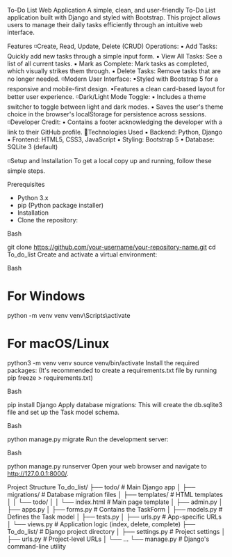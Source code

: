 To-Do List Web Application
A simple, clean, and user-friendly To-Do List application built with Django and styled with Bootstrap. This project allows users to manage their daily tasks efficiently through an intuitive web interface.

Features
◽Create, Read, Update, Delete (CRUD) Operations:
   ▪ Add Tasks: Quickly add new tasks through a simple input form.
   ▪ View All Tasks: See a list of all current tasks.
   ▪ Mark as Complete: Mark tasks as completed, which visually strikes them through.
   ▪ Delete Tasks: Remove tasks that are no longer needed.
◽Modern User Interface:
   ▪Styled with Bootstrap 5 for a responsive and mobile-first design.
   ▪Features a clean card-based layout for better user experience.
◽Dark/Light Mode Toggle:
   ▪ Includes a theme switcher to toggle between light and dark modes.
   ▪ Saves the user's theme choice in the browser's localStorage for persistence across sessions.
◽Developer Credit:
   ▪ Contains a footer acknowledging the developer with a link to their GitHub profile.
🔗Technologies Used
   ▪ Backend: Python, Django
   ▪ Frontend: HTML5, CSS3, JavaScript
   ▪ Styling: Bootstrap 5
   ▪ Database: SQLite 3 (default)

◽Setup and Installation
   To get a local copy up and running, follow these simple steps.

Prerequisites
- Python 3.x
- pip (Python package installer)
- Installation
- Clone the repository:

Bash

git clone https://github.com/your-username/your-repository-name.git
cd To_do_list
Create and activate a virtual environment:

Bash

# For Windows
python -m venv venv
venv\Scripts\activate

# For macOS/Linux
python3 -m venv venv
source venv/bin/activate
Install the required packages:
(It's recommended to create a requirements.txt file by running pip freeze > requirements.txt)

Bash

pip install Django
Apply database migrations:
This will create the db.sqlite3 file and set up the Task model schema.

Bash

python manage.py migrate
Run the development server:

Bash

python manage.py runserver
Open your web browser and navigate to http://127.0.0.1:8000/.

Project Structure
To_do_list/
├── todo/                     # Main Django app
│   ├── migrations/           # Database migration files
│   ├── templates/            # HTML templates
│   │   └── todo/
│   │       └── index.html    # Main page template
│   ├── admin.py
│   ├── apps.py
│   ├── forms.py              # Contains the TaskForm
│   ├── models.py             # Defines the Task model
│   ├── tests.py
│   ├── urls.py               # App-specific URLs
│   └── views.py              # Application logic (index, delete, complete)
├── To_do_list/               # Django project directory
│   ├── settings.py           # Project settings
│   ├── urls.py               # Project-level URLs
│   └── ...
└── manage.py                 # Django's command-line utility
